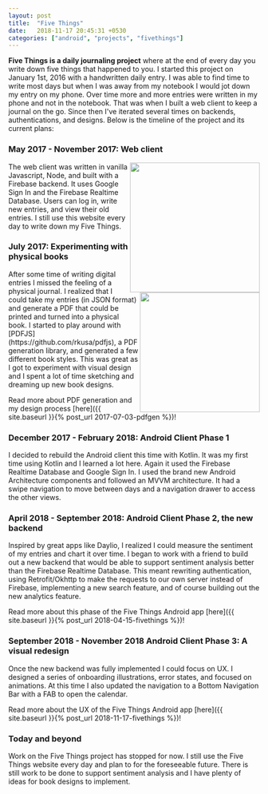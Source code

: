 ```yaml
---
layout: post
title:  "Five Things"
date:   2018-11-17 20:45:31 +0530
categories: ["android", "projects", "fivethings"]
---
```


**Five Things is a daily journaling project** where at the end of every day you write down five things that happened to you. I started this project on January 1st, 2016 with a handwritten daily entry. I was able to find time to write most days but when I was away from my notebook I would jot down my entry on my phone. Over time more and more entries were written in my phone and not in the notebook. That was when I built a web client to keep a journal on the go. Since then I've iterated several times on backends, authentications, and designs. Below is the timeline of the project and its current plans:



### May 2017 - November 2017: Web client
<img align="right" src="https://github.com/alisonthemonster/FiveThings/blob/master/static/images/Screen%20Shot%202017-11-08%20at%2010.32.56%20PM.png?raw=true"  height="260">
The web client was written in vanilla Javascript, Node, and built with a Firebase backend. It uses Google Sign In and the Firebase Realtime Database. Users can log in, write new entries, and view their old entries. I still use this website every day to write down my Five Things.



### July 2017: Experimenting with physical books
<img align="right" src="http://i.imgur.com/kMMbRY9.gif"  height="240">
After some time of writing digital entries I missed the feeling of a physical journal. I realized that I could take my entries (in JSON format) and generate a PDF that could be printed and turned into a physical book. I started to play around with [PDFJS](https://github.com/rkusa/pdfjs), a PDF generation library, and generated a few different book styles. This was great as I got to experiment with visual design and I spent a lot of time sketching and dreaming up new book designs.   

Read more about PDF generation and my design process [here]({{ site.baseurl }}{% post_url 2017-07-03-pdfgen %})!

### December 2017 - February 2018: Android Client Phase 1
I decided to rebuild the Android client this time with Kotlin. It was my first time using Kotlin and I learned a lot here. Again it used the Firebase Realtime Database and Google Sign In. I used the brand new Android Architecture components and followed an MVVM architecture. It had a swipe navigation to move between days and a navigation drawer to access the other views.

### April 2018 - September 2018: Android Client Phase 2, the new backend
Inspired by great apps like Daylio, I realized I could measure the sentiment of my entries and chart it over time. I began to work with a friend to build out a new backend that would be able to support sentiment analysis better than the Firebase Realtime Database. This meant rewriting authentication, using Retrofit/Okhttp to make the requests to our own server instead of Firebase, implementing a new search feature, and of course building out the new analytics feature.

Read more about this phase of the Five Things Android app [here]({{ site.baseurl }}{% post_url 2018-04-15-fivethings %})!

### September 2018 - November 2018 Android Client Phase 3: A visual redesign
Once the new backend was fully implemented I could focus on UX. I designed a series of onboarding illustrations, error states, and focused on animations. At this time I also updated the navigation to a Bottom Navigation Bar with a FAB to open the calendar. 

Read more about the UX of the Five Things Android app [here]({{ site.baseurl }}{% post_url 2018-11-17-fivethings %})!

### Today and beyond
Work on the Five Things project has stopped for now. I still use the Five Things website every day and plan to for the foreseeable future. There is still work to be done to support sentiment analysis and I have plenty of ideas for book designs to implement. 
